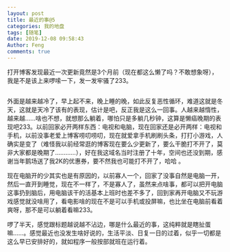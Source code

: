 ```yaml
---
layout: post
title: 最近的事@5
categories: 我的地盘
tags: [随笔]
date: 2019-12-08 09:58:43
Author: Feng
comments: true
---
```

<!-- wp:paragraph -->
<p>打开博客发现最近一次更新竟然是3个月前（现在都这么懒了吗？不敢想象呀），我是不是该上来啰嗦一下，发一发牢骚了233。</p>
<!-- /wp:paragraph -->

<!-- wp:image {"align":"center","id":516,"sizeSlug":"large"} -->
<div class="wp-block-image"><figure class="aligncenter size-large"><img src="https://cdn.lancn.cn/wp-content/uploads/2019/12/2019len.jpg" alt="" class="wp-image-516"/></figure></div>
<!-- /wp:image -->

<!-- wp:paragraph -->
<p>外面是越来越冷了，早上起不来，晚上睡的晚，如此反复恶性循环，难道这就是冬天，这就是天冷了该有的表现，估计是吧，反正我是这么一回事。人越来越惰性，越来越……啥也不想，就想那么躺着，哪怕只是多躺几秒钟，这算是懒癌晚期的表现吧233。以前回家必开两样东西：电视和电脑，现在回家还是必开两样：电视和手机，以前没事老爱上博客唠叨唠叨，现在就爱拿手机刷刷头条，打打小游戏，人确实是变了（难怪我以前经常逛的博客现在要么少更新了，要么干脆打不开了，莫非大家都是晚期了…………），好在我这域名当时注册了十年，空间也还没到期，感谢当年鹅场送了我2K的优惠券，要不然我也可能打不开了，哈哈 。</p>
<!-- /wp:paragraph -->

<!-- wp:paragraph -->
<p>现在电脑开的少其实也是有原因的，以前寡人一个，回家了没事自然是电脑一开，然后一直开到睡觉，现在不一样了，不是寡人了，虽然来点啥事，都可以把开电脑这事扔到脑后，用电脑该干的活基本上班时也差不多了，回到家再开电脑又不玩游戏感觉就没啥用了，看电影啥的现在不是可以手机或投屏嘛，也比坐在电脑前看着爽呀，那不是可以躺着看嘛233。</p>
<!-- /wp:paragraph -->

<!-- wp:paragraph -->
<p>啰了半天，感觉跟标题越说越不沾边，哪是什么最近的事，这纯粹就是瞎扯蛋嘛……。感觉最近也没发生啥好说的，生活平淡、日复一日的过着，似乎一切都是这么早已安排好的，就如程序一般按部就班在运行着。</p>
<!-- /wp:paragraph -->